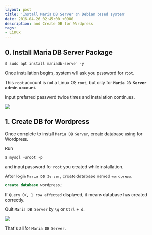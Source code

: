 ```yaml
---
layout: post
title: 'Install Maria DB Server on Debian based system'
date: 2016-04-26 02:45:00 +0900
description: and Create DB for Wordpress
tags:
- Linux
---
```


## 0. Install Maria DB Server Package

```
$ sudo apt install mariadb-server -y
```


Once installation begins, system will ask you password for `root`.

This `root` account is not a Linux OS `root`, but only for **`Maria DB Server`** admin account.

Input preferred password twice times and installation continues.

<a href="https://googledrive.com/host/0Bw2KEQNBe4nMZW91OWJNZ2lmX0k/img20160417-004.png" data-lightbox="55"><img src="https://googledrive.com/host/0Bw2KEQNBe4nMZW91OWJNZ2lmX0k/img20160417-004.png"></a>

## 1. Create DB for Wordpress

Once complete to install `Maria DB Server`, create database using for Wordpress.

Run

```
$ mysql -uroot -p
```

and input password for `root` you created while installation.

After login `Maria DB Server`, create database named `wordpress`.

```sql
create database wordpress;
```

If `Query OK, 1 row affected` displayed, it means database has created correctly.

Quit `Maria DB Server` by `\q` or `Ctrl + d`.

<a href="https://googledrive.com/host/0Bw2KEQNBe4nMZW91OWJNZ2lmX0k/img20160417-005.png" data-lightbox="55"><img src="https://googledrive.com/host/0Bw2KEQNBe4nMZW91OWJNZ2lmX0k/img20160417-005.png"></a>

That's all for `Maria DB Server`.
